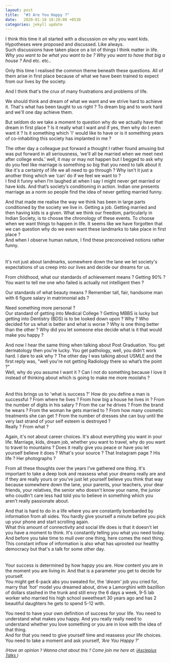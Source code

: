 ```yaml
---
layout: post
title:  "#3 Are You Happy ?"
date:   2020-01-18 18:20:00 +0530
categories: jekyll update
---
```


I think this time it all started with a discussion on why you want kids. Hypotheses were proposed and discussed. Like always.<br/>
Such discussions have taken place on a lot of things I think matter in life. <i>Why you want to be what you want to be ? Why you want to have that big a house ?</i> And etc. etc..

Only this time I realised the common theme beneath these questions. All of them arise in first place because of what we have been trained to expect from our lives by the society. 

And I think that's the crux of many frustrations and problems of life. 

We should think and dream of what we want and we strive hard to achieve it. That's what has been taught to us right ? To dream big and to work hard and we'll one day achieve them. 

But seldom do we take a moment to question why do we actually have that dream in first place ? Is it really what I want and if yes, then why do I even want it ? Is it something which 'I' would like to have or is it something years of co-inhabiting this society has implanted in me ?

The other day a colleague put forward a thought I rather found amusing but was put forward in all seriousness, ‘we'll all be married when we meet next after college ends.’
well, it may or may not happen but I begged to ask why do you feel like marriage is something so big that you need to talk about it like it's a certainty of life we all need to go through ? Why isn't it just a another thing which we ‘can’ do if we feel we want to ?<br/>
I find it funny when I’m laughed at when I say I might never get married or have kids. And that’s society’s conditioning in action. Indian one presents marriage as a norm so people find the idea of never getting married funny.

And that made me realise the way we think has been in large parts conditioned by the society we live in. Getting a job. Getting married and then having kids is a given. What we think our freedom, particularly in Indian Society, is to choose the chronology of these events. To choose when we want things to happen in life. It seems like we have forgotten that we can question why do we even want these landmarks to take place in first place ?<br/>
And when I observe human nature, I find these preconceived notions rather funny.
<br/>
<br/>
<br/>
It's not just about landmarks, somewhere down the lane we let society's expectations of us creep into our lives and decide our dreams for us. 

From childhood, what our standards of achievement means ? Getting 90% ? You want to tell me one who failed is actually not intelligent then ?

Our standards of what beauty means ? Remember tall, fair, handsome man with 6 figure salary in matrimonial ads ?

Need something more personal ?<br/> 
Our standard of getting into Medical College ? Getting MBBS is lucky but getting into Dentistry (BDS) is to be looked down upon ? Why ? Who decided for us what is better and what is worse ? Why is one thing better than the other ? Why did you let someone else decide what is it that would make you happy ?

And now I hear the same thing when talking about Post Graduation. You get dermatology then you're lucky. You get pathology, well, you didn't work hard. I dare to ask why ? 
The other day I was talking about USMLE and the first reply was, "well you're not getting Radiology there so what’s the point ?"<br/>
Well, why do you assume I want it ? Can I not do something because I love it instead of thinking about which is going to make me more moolahs ?
<br/>
<br/>
<br/>
And this brings us to 'what is success ?'
How do you define a man is successful ? From where he lives ? From how big a house he lives in ? From the number of digits in his salary ? From the car he drives ? From the brand he wears ? From the woman he gets married to ? From how many cosmetic treatments she can get ? From the number of dresses she can buy until the very last strand of your self esteem is destroyed ?<br/>
Really ? From what ?

Again, it's not about career choices. It's about everything you want in your life. Marriage, kids, dream job, whether you want to travel, why do you want to travel to mountains ? Does it really give you peace or have you let yourself believe it does ? What's your source ? That Instagram page ? His life ? Her photographs ?

From all these thoughts over the years I've gathered one thing. It's important to take a deep look and reassess what your dreams really are and if they are really yours or you've just let yourself believe you think that way because somewhere down the lane, your parents, your teachers, your dear friends, your relatives, the senior who doesn't know your name, the junior who coudln't care less had told you to believe in something which you aren't really passionate about.

And that is hard to do in a life where you are constantly bombarded by information from all sides. You hardly give yourself a minute before you pick up your phone and start scrolling again.<br/>
What this amount of connectivity and social life does is that it doesn't let you have a moment to think. It's constantly telling you what you need today. And before you take time to mull over one thing, here comes the next thing. This constant inflow of information is also what has uprooted our healthy democracy but that's a talk for some other day.
<br/>
<br/>
<br/>
Your success is determined by how happy you are. How content you are in the moment you are living in. And that is a parameter you get to decide for yourself.<br/>
You might get 6-pack abs you sweated for, the <i>'dream'</i> job you cried for, marry that <i>'hot'</i> model you dreamed about, drive a Lamorghini with bazillion of dollars stashed in the trunk and still envy the 6 days a week, 9-5 lab worker who married his high school sweetheart 30 years ago and has 2 beautiful daughters he gets to spend 5-12 with.

You need to have your own definition of success for your life. You need to understand what makes you happy. And you really really need to understand whether you love something or you are in love with the idea of that thing.<br/>
And for that you need to give yourself time and reassess your life choices. You need to take a moment and ask yourself, <i>‘Are You Happy ?'</i>

<font size="2">
 	<i>
 	(Have an opinion ? Wanna chat about this ? Come join me here at: <a href="https://t.me/iAsclepiusTalks">iAsclepius Talks </a>)
 </i>
 </font>